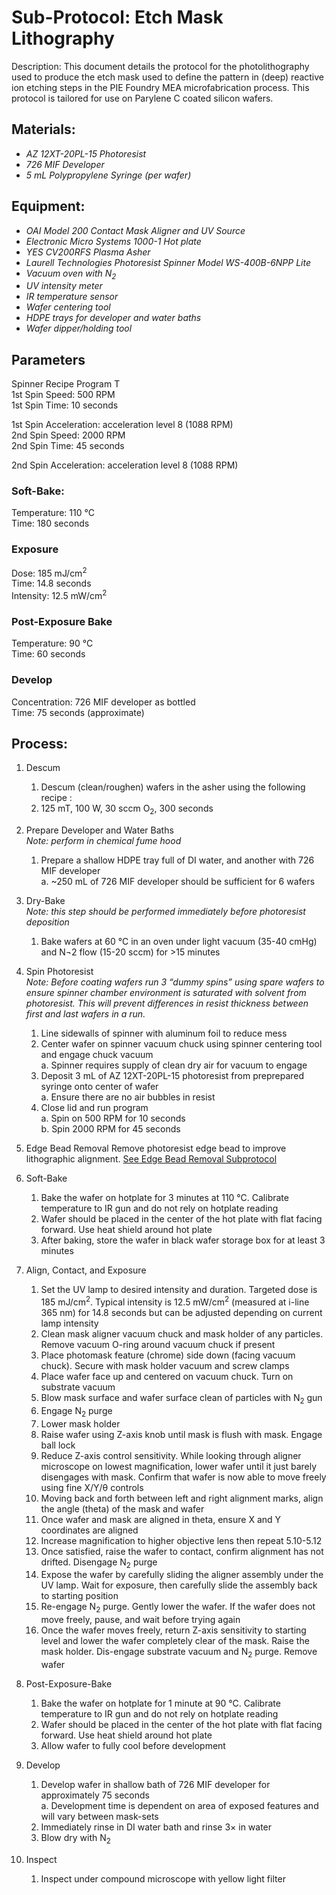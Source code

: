 # Sub-Protocol: Etch Mask Lithography

Description: This document details the protocol for the photolithography used to produce the etch mask used to define the pattern in (deep) reactive ion etching steps in the PIE Foundry MEA microfabrication process. This protocol is tailored for use on Parylene C coated silicon wafers.

## Materials:

* *AZ 12XT-20PL-15 Photoresist*
* *726 MIF Developer*
* *5 mL Polypropylene Syringe (per wafer)*

## Equipment:

* *OAI Model 200 Contact Mask Aligner and UV Source*
* *Electronic Micro Systems 1000-1 Hot plate*
* *YES CV200RFS Plasma Asher*
* *Laurell Technologies Photoresist Spinner Model WS-400B-6NPP Lite*
* *Vacuum oven with N<sub>2</sub>*
* *UV intensity meter*
* *IR temperature sensor*
* *Wafer centering tool*
* *HDPE trays for developer and water baths*
* *Wafer dipper/holding tool*

## Parameters

Spinner Recipe Program T  
1st Spin Speed: 500 RPM  
1st Spin Time: 10 seconds

1st Spin Acceleration: acceleration level 8 (1088 RPM)  
2nd Spin Speed: 2000 RPM  
2nd Spin Time: 45 seconds

2nd Spin Acceleration: acceleration level 8 (1088 RPM)

### Soft-Bake:<br>
Temperature: 110 °C<br>Time: 180 seconds 

### Exposure<br>
Dose: 185 mJ/cm<sup>2</sup><br>
Time: 14.8 seconds<br>
Intensity: 12.5 mW/cm<sup>2</sup>

### Post-Exposure Bake

Temperature: 90 °C<br>
Time: 60 seconds

### Develop

Concentration: 726 MIF developer as bottled<br>
Time: 75 seconds (approximate)

## Process:

1. Descum
    1. Descum (clean/roughen) wafers in the asher using the following recipe  :
    2. 125 mT, 100 W, 30 sccm O<sub>2</sub>, 300 seconds
2. Prepare Developer and Water Baths<br>_Note: perform in chemical fume hood_
    1. Prepare a shallow HDPE tray full of DI water, and another with 726 MIF developer
    <br> a. ~250 mL of 726 MIF developer should be sufficient for 6 wafers

3. Dry-Bake<br>_Note: this step should be performed immediately before photoresist deposition_
    1. Bake wafers at 60 °C in an oven under light vacuum (35-40 cmHg) and N¬2 flow (15-20 sccm) for >15 minutes

4. Spin Photoresist<br>_Note: Before coating wafers run 3 “dummy spins” using spare wafers to ensure spinner chamber environment is saturated with solvent from photoresist. This will prevent differences in resist thickness between first and last wafers in a run._
    1. Line sidewalls of spinner with aluminum foil to reduce mess
    2. Center wafer on spinner vacuum chuck using spinner centering tool and engage chuck vacuum
    <br> a. Spinner requires supply of clean dry air for vacuum to engage
    3. Deposit 3 mL of AZ 12XT-20PL-15 photoresist from preprepared syringe onto center of wafer
    <br> a. Ensure there are no air bubbles in resist
    4. Close lid and run program
    <br> a. Spin on 500 RPM for 10 seconds
    <br> b. Spin 2000 RPM for 45 seconds

5. Edge Bead Removal
    Remove photoresist edge bead to improve lithographic alignment. [See Edge Bead Removal Subprotocol](SubProtocol_Edge%20Bead%20Removal.md) 

6. Soft-Bake
    1. Bake the wafer on hotplate for 3 minutes at 110 °C. Calibrate temperature to IR gun and do not rely on hotplate reading
    2. Wafer should be placed in the center of the hot plate with flat facing forward. Use heat shield around hot plate
    3. After baking, store the wafer in black wafer storage box for at least 3 minutes

7. Align, Contact, and Exposure
    1. Set the UV lamp to desired intensity and duration. Targeted dose is 185 mJ/cm<sup>2</sup>. Typical intensity is 12.5 mW/cm<sup>2</sup> (measured at i-line 365 nm) for 14.8 seconds but can be adjusted depending on current lamp intensity
    2. Clean mask aligner vacuum chuck and mask holder of any particles. Remove vacuum O-ring around vacuum chuck if present
    3. Place photomask feature (chrome) side down (facing vacuum chuck). Secure with mask holder vacuum and screw clamps
    4. Place wafer face up and centered on vacuum chuck. Turn on substrate vacuum
    5. Blow mask surface and wafer surface clean of particles with N<sub>2</sub> gun
    6. Engage N<sub>2</sub> purge
    7. Lower mask holder
    8. Raise wafer using Z-axis knob until mask is flush with mask. Engage ball lock
    9. Reduce Z-axis control sensitivity. While looking through aligner microscope on lowest magnification, lower wafer until it just barely disengages with mask. Confirm that wafer is now able to move freely using fine X/Y/θ controls
    10. Moving back and forth between left and right alignment marks, align the angle (theta) of the mask and wafer
    11. Once wafer and mask are aligned in theta, ensure X and Y coordinates are aligned
    12. Increase magnification to higher objective lens then repeat 5.10-5.12
    13. Once satisfied, raise the wafer to contact, confirm alignment has not drifted. Disengage N<sub>2</sub> purge
    14. Expose the wafer by carefully sliding the aligner assembly under the UV lamp. Wait for exposure, then carefully slide the assembly back to starting position
    15. Re-engage N<sub>2</sub> purge. Gently lower the wafer. If the wafer does not move freely, pause, and wait before trying again
    16. Once the wafer moves freely, return Z-axis sensitivity to starting level and lower the wafer completely clear of the mask. Raise the mask holder. Dis-engage substrate vacuum and N<sub>2</sub> purge. Remove wafer

8. Post-Exposure-Bake
    1. Bake the wafer on hotplate for 1 minute at 90 °C. Calibrate temperature to IR gun and do not rely on hotplate reading
    2. Wafer should be placed in the center of the hot plate with flat facing forward. Use heat shield around hot plate
    3. Allow wafer to fully cool before development

9. Develop
    1. Develop wafer in shallow bath of 726 MIF developer for approximately 75 seconds
    <br> a. Development time is dependent on area of exposed features and will vary between mask-sets
    2. Immediately rinse in DI water bath and rinse 3× in water
    3. Blow dry with N<sub>2</sub>

10. Inspect
    1. Inspect under compound microscope with yellow light filter
